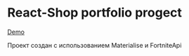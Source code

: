 # React-Shop portfolio progect 

[Demo](https://malskykirill.github.io/react-shop/)

Проект создан с использованием  Materialise и FortniteApi
